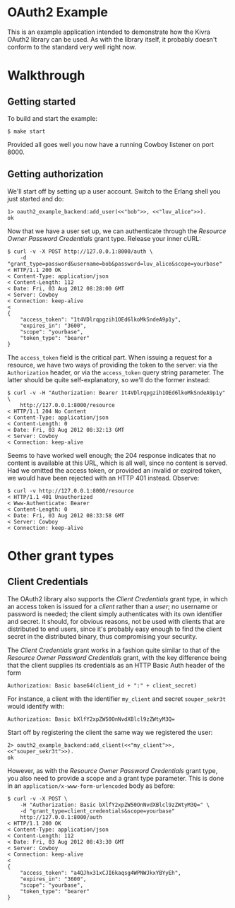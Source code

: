 # OAuth2 Example
This is an example application intended to demonstrate how the Kivra OAuth2
library can be used. As with the library itself, it probably doesn't conform
to the standard very well right now.

# Walkthrough

## Getting started
To build and start the example:

    $ make start

Provided all goes well you now have a running Cowboy listener on port 8000.

## Getting authorization

We'll start off by setting up a user account. Switch to the Erlang shell
you just started and do:

    1> oauth2_example_backend:add_user(<<"bob">>, <<"luv_alice">>).
    ok

Now that we have a user set up, we can authenticate through the
*Resource Owner Password Credentials* grant type. Release your inner cURL:

    $ curl -v -X POST http://127.0.0.1:8000/auth \
        -d "grant_type=password&username=bob&password=luv_alice&scope=yourbase"
    < HTTP/1.1 200 OK
    < Content-Type: application/json
    < Content-Length: 112
    < Date: Fri, 03 Aug 2012 08:28:00 GMT
    < Server: Cowboy
    < Connection: keep-alive
    < 
    {
        "access_token": "1t4VDlrqpgzih1OEd6lkoMkSndeA9p1y",
        "expires_in": "3600",
        "scope": "yourbase",
        "token_type": "bearer"
    }

The `access_token` field is the critical part. When issuing a request for
a resource, we have two ways of providing the token to the server:
via the `Authorization` header, or via the `access_token` query string
parameter. The latter should be quite self-explanatory, so we'll do the former
instead:

    $ curl -v -H "Authorization: Bearer 1t4VDlrqpgzih1OEd6lkoMkSndeA9p1y" \
        http://127.0.0.1:8000/resource
    < HTTP/1.1 204 No Content
    < Content-Type: application/json
    < Content-Length: 0
    < Date: Fri, 03 Aug 2012 08:32:13 GMT
    < Server: Cowboy
    < Connection: keep-alive

Seems to have worked well enough; the 204 response indicates that no content
is available at this URL, which is all well, since no content is served.
Had we omitted the access token, or provided an invalid or expired token,
we would have been rejected with an HTTP 401 instead. Observe:

    $ curl -v http://127.0.0.1:8000/resource
    < HTTP/1.1 401 Unauthorized
    < Www-Authenticate: Bearer
    < Content-Length: 0
    < Date: Fri, 03 Aug 2012 08:33:58 GMT
    < Server: Cowboy
    < Connection: keep-alive

# Other grant types

## Client Credentials

The OAuth2 library also supports the *Client Credentials* grant type,
in which an access token is issued for a *client* rather than a *user*;
no username or password is needed; the client simply authenticates
with its own identifier and secret. It should, for obvious reasons, not be
used with clients that are distributed to end users, since it's probably
easy enough to find the client secret in the distributed binary, thus
compromising your security.

The *Client Credentials* grant works in a fashion quite similar to that
of the *Resource Owner Password Credentials* grant, with the key difference
being that the client supplies its credentials as an HTTP Basic Auth
header of the form

    Authorization: Basic base64(client_id + ":" + client_secret)

For instance, a client with the identifier `my_client` and secret `souper_sekr3t`
would identify with:

    Authorization: Basic bXlfY2xpZW50OnNvdXBlcl9zZWtyM3Q=

Start off by registering the client the same way we registered the user:

    2> oauth2_example_backend:add_client(<<"my_client">>, <<"souper_sekr3t">>).
    ok

However, as with the *Resource Owner Password Credentials* grant type,
you also need to provide a scope and a grant type parameter.
This is done in an `application/x-www-form-urlencoded` body as before:

    $ curl -v -X POST \
        -H "Authorization: Basic bXlfY2xpZW50OnNvdXBlcl9zZWtyM3Q=" \
        -d "grant_type=client_credentials&scope=yourbase"
        http://127.0.0.1:8000/auth
    < HTTP/1.1 200 OK
    < Content-Type: application/json    
    < Content-Length: 112
    < Date: Fri, 03 Aug 2012 08:43:30 GMT
    < Server: Cowboy
    < Connection: keep-alive
    < 
    {
        "access_token": "a4QJhx31xCJI6kaqsg4WPNWJkxYBYyEh",
        "expires_in": "3600",
        "scope": "yourbase",
        "token_type": "bearer"
    }
